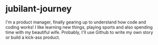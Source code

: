# jubilant-journey
I'm a product manager, finally gearing up to understand how code and coding works! I like learning new things, playing sports and also spending time with my beautiful wife. Probably, I'll use Github to write my own story or build a kick-ass product.
